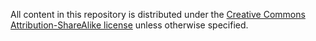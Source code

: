 All content in this repository is distributed under the [Creative Commons Attribution-ShareAlike license](http://creativecommons.org/licenses/by-sa/3.0/) unless otherwise specified.